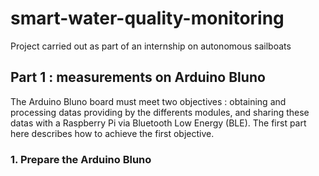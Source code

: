 # smart-water-quality-monitoring
Project carried out as part of an internship on autonomous sailboats

## Part 1 : measurements on Arduino Bluno

The Arduino Bluno board must meet two objectives : obtaining and processing datas providing by the differents modules, and sharing these datas with a Raspberry Pi via Bluetooth Low Energy (BLE). The first part here describes how to achieve the first objective.

### 1. Prepare the Arduino Bluno




